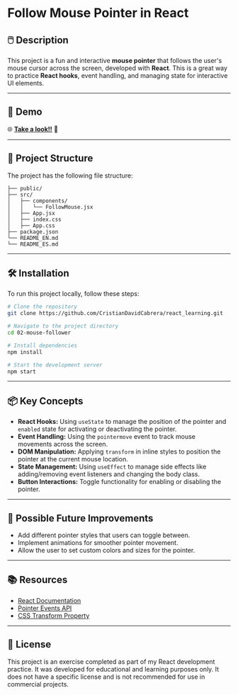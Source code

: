 
# Follow Mouse Pointer in React

## 🖱️ Description
This project is a fun and interactive **mouse pointer** that follows the user's mouse cursor across the screen, developed with **React**. This is a great way to practice **React hooks**, event handling, and managing state for interactive UI elements.

---

## 🚀 Demo  

🌐 **[Take a look!!](https://mousefollower-cristian-david.netlify.app/)** 🚀

---

## 📁 Project Structure
The project has the following file structure:

```
├── public/
├── src/
│   ├── components/
│   │   └── FollowMouse.jsx
│   ├── App.jsx
│   ├── index.css
│   ├── App.css
├── package.json
└── README_EN.md
└── README_ES.md
```

---

## 🛠️ Installation
To run this project locally, follow these steps:

```bash
# Clone the repository
git clone https://github.com/CristianDavidCabrera/react_learning.git

# Navigate to the project directory
cd 02-mouse-follower

# Install dependencies
npm install

# Start the development server
npm start
```

---

## 📦 Key Concepts
- **React Hooks:** Using `useState` to manage the position of the pointer and `enabled` state for activating or deactivating the pointer.
- **Event Handling:** Using the `pointermove` event to track mouse movements across the screen.
- **DOM Manipulation:** Applying `transform` in inline styles to position the pointer at the current mouse location.
- **State Management:** Using `useEffect` to manage side effects like adding/removing event listeners and changing the body class.
- **Button Interactions:** Toggle functionality for enabling or disabling the pointer.

---

## 🚧 Possible Future Improvements
- Add different pointer styles that users can toggle between.
- Implement animations for smoother pointer movement.
- Allow the user to set custom colors and sizes for the pointer.

---

## 📚 Resources
- [React Documentation](https://react.dev)
- [Pointer Events API](https://developer.mozilla.org/en-US/docs/Web/API/Pointer_events)
- [CSS Transform Property](https://developer.mozilla.org/en-US/docs/Web/CSS/transform)

---

## 📝 License
This project is an exercise completed as part of my React development practice. It was developed for educational and learning purposes only. It does not have a specific license and is not recommended for use in commercial projects.